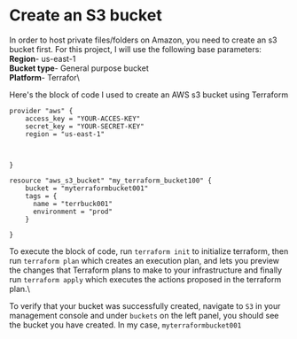 # Create an S3 bucket
In order to host private files/folders on Amazon, you need to create an s3 bucket first.
For this project, I will use the following base parameters:\
**Region**- us-east-1\
**Bucket type**- General purpose bucket\
**Platform**- Terrafor\

Here's the block of code I used to create an AWS s3 bucket using Terraform

```
provider "aws" {
    access_key = "YOUR-ACCES-KEY"
    secret_key = "YOUR-SECRET-KEY"
    region = "us-east-1"

    
  
}

resource "aws_s3_bucket" "my_terraform_bucket100" {
    bucket = "myterraformbucket001"
    tags = {
      name = "terrbuck001"
      environment = "prod"
    }
    
}
```
To execute the block of code, run `terraform init` to initialize terraform, then run `terraform plan` which creates an execution plan, and lets you preview the changes that Terraform plans to make to your infrastructure and finally run `terraform apply` which  executes the actions proposed in the terraform plan.\

To verify that your bucket was successfully created, navigate to `S3` in your management console and under `buckets` on the left panel, you should see the bucket you have created. In my case, `myterraformbucket001`
